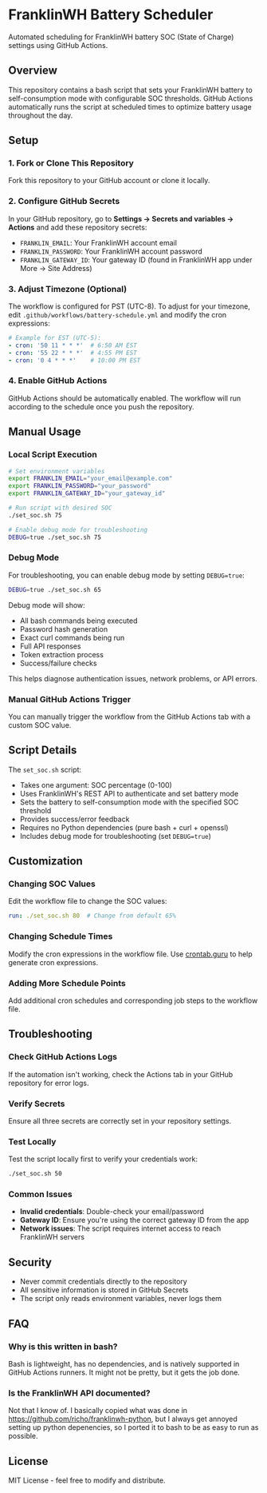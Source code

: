 # FranklinWH Battery Scheduler

Automated scheduling for FranklinWH battery SOC (State of Charge) settings using GitHub Actions.

## Overview

This repository contains a bash script that sets your FranklinWH battery to self-consumption mode with configurable SOC thresholds. GitHub Actions automatically runs the script at scheduled times to optimize battery usage throughout the day.

## Setup

### 1. Fork or Clone This Repository

Fork this repository to your GitHub account or clone it locally.

### 2. Configure GitHub Secrets

In your GitHub repository, go to **Settings → Secrets and variables → Actions** and add these repository secrets:

- `FRANKLIN_EMAIL`: Your FranklinWH account email
- `FRANKLIN_PASSWORD`: Your FranklinWH account password
- `FRANKLIN_GATEWAY_ID`: Your gateway ID (found in FranklinWH app under More → Site Address)

### 3. Adjust Timezone (Optional)

The workflow is configured for PST (UTC-8). To adjust for your timezone, edit `.github/workflows/battery-schedule.yml` and modify the cron expressions:

```yaml
# Example for EST (UTC-5):
- cron: '50 11 * * *'  # 6:50 AM EST
- cron: '55 22 * * *'  # 4:55 PM EST
- cron: '0 4 * * *'    # 10:00 PM EST
```

### 4. Enable GitHub Actions

GitHub Actions should be automatically enabled. The workflow will run according to the schedule once you push the repository.

## Manual Usage

### Local Script Execution

```bash
# Set environment variables
export FRANKLIN_EMAIL="your_email@example.com"
export FRANKLIN_PASSWORD="your_password"
export FRANKLIN_GATEWAY_ID="your_gateway_id"

# Run script with desired SOC
./set_soc.sh 75

# Enable debug mode for troubleshooting
DEBUG=true ./set_soc.sh 75
```

### Debug Mode

For troubleshooting, you can enable debug mode by setting `DEBUG=true`:

```bash
DEBUG=true ./set_soc.sh 65
```

Debug mode will show:
- All bash commands being executed
- Password hash generation
- Exact curl commands being run
- Full API responses
- Token extraction process
- Success/failure checks

This helps diagnose authentication issues, network problems, or API errors.

### Manual GitHub Actions Trigger

You can manually trigger the workflow from the GitHub Actions tab with a custom SOC value.

## Script Details

The `set_soc.sh` script:

- Takes one argument: SOC percentage (0-100)
- Uses FranklinWH's REST API to authenticate and set battery mode
- Sets the battery to self-consumption mode with the specified SOC threshold
- Provides success/error feedback
- Requires no Python dependencies (pure bash + curl + openssl)
- Includes debug mode for troubleshooting (set `DEBUG=true`)

## Customization

### Changing SOC Values

Edit the workflow file to change the SOC values:

```yaml
run: ./set_soc.sh 80  # Change from default 65%
```

### Changing Schedule Times

Modify the cron expressions in the workflow file. Use [crontab.guru](https://crontab.guru) to help generate cron expressions.

### Adding More Schedule Points

Add additional cron schedules and corresponding job steps to the workflow file.

## Troubleshooting

### Check GitHub Actions Logs

If the automation isn't working, check the Actions tab in your GitHub repository for error logs.

### Verify Secrets

Ensure all three secrets are correctly set in your repository settings.

### Test Locally

Test the script locally first to verify your credentials work:

```bash
./set_soc.sh 50
```

### Common Issues

- **Invalid credentials**: Double-check your email/password
- **Gateway ID**: Ensure you're using the correct gateway ID from the app
- **Network issues**: The script requires internet access to reach FranklinWH servers

## Security

- Never commit credentials directly to the repository
- All sensitive information is stored in GitHub Secrets
- The script only reads environment variables, never logs them

## FAQ

### Why is this written in bash?

Bash is lightweight, has no dependencies, and is natively supported in GitHub Actions runners.  It might not be pretty, but it gets the job done.

### Is the FranklinWH API documented?

Not that I know of.  I basically copied what was done in https://github.com/richo/franklinwh-python, but I always get annoyed setting up python depenencies, so I ported it to bash to be as easy to run as possible.

## License

MIT License - feel free to modify and distribute.

